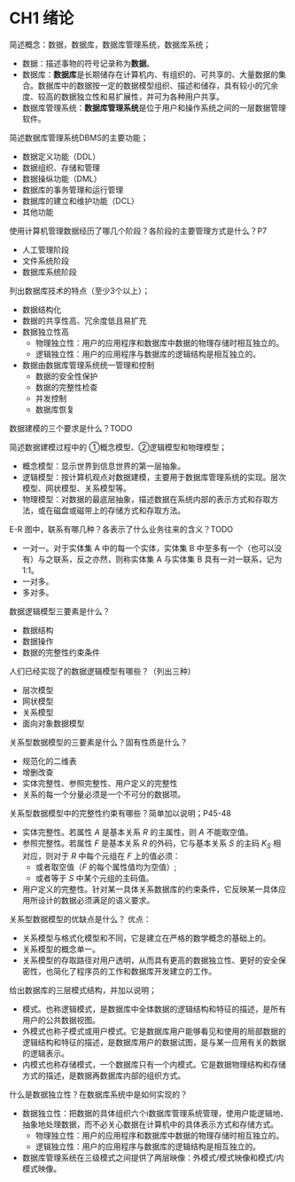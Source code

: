 # CH1 绪论

简述概念：数据，数据库，数据库管理系统，数据库系统；
- 数据：描述事物的符号记录称为**数据**。
- 数据库：**数据库**是长期储存在计算机内、有组织的、可共享的、大量数据的集合。数据库中的数据按一定的数据模型组织、描述和储存，具有较小的冗余度、较高的数据独立性和易扩展性，并可为各种用户共享。
- 数据库管理系统：**数据库管理系统**是位于用户和操作系统之间的一层数据管理软件。

简述数据库管理系统DBMS的主要功能；
- 数据定义功能（DDL）
- 数据组织、存储和管理
- 数据操纵功能（DML）
- 数据库的事务管理和运行管理
- 数据库的建立和维护功能（DCL）
- 其他功能

使用计算机管理数据经历了哪几个阶段？各阶段的主要管理方式是什么？P7
- 人工管理阶段
- 文件系统阶段
- 数据库系统阶段

列出数据库技术的特点（至少3个以上）；
- 数据结构化
- 数据的共享性高、冗余度低且易扩充
- 数据独立性高
	- 物理独立性：用户的应用程序和数据库中数据的物理存储时相互独立的。
	- 逻辑独立性：用户的应用程序与数据库的逻辑结构是相互独立的。
- 数据由数据库管理系统统一管理和控制
	- 数据的安全性保护
	- 数据的完整性检查
	- 并发控制
	- 数据库恢复

数据建模的三个要求是什么？TODO

简述数据建模过程中的 ①概念模型、②逻辑模型和物理模型；
- 概念模型：显示世界到信息世界的第一层抽象。
- 逻辑模型：按计算机观点对数据建模，主要用于数据库管理系统的实现。层次模型、网状模型、关系模型等。
- 物理模型：对数据的最底层抽象，描述数据在系统内部的表示方式和存取方法，或在磁盘或磁带上的存储方式和存取方法。

E-R 图中，联系有哪几种？各表示了什么业务往来的含义？TODO
- 一对一。对于实体集 A 中的每一个实体，实体集 B 中至多有一个（也可以没有）与之联系，反之亦然，则称实体集 A 与实体集 B 具有一对一联系，记为 1:1。
- 一对多。
- 多对多。

数据逻辑模型三要素是什么？
- 数据结构
- 数据操作
- 数据的完整性约束条件

人们已经实现了的数据逻辑模型有哪些？（列出三种）
- 层次模型
- 网状模型
- 关系模型
- 面向对象数据模型

关系型数据模型的三要素是什么？固有性质是什么？
- 规范化的二维表
- 增删改查
- 实体完整性、参照完整性、用户定义的完整性
- 关系的每一个分量必须是一个不可分的数据项。

关系型数据模型中的完整性约束有哪些？简单加以说明；P45-48
- 实体完整性。若属性 $A$ 是基本关系 $R$ 的主属性，则 $A$ 不能取空值。
- 参照完整性。若属性 $F$ 是基本关系 $R$ 的外码，它与基本关系 $S$ 的主码 $K_S$ 相对应，则对于 $R$ 中每个元组在 $F$ 上的值必须：
	- 或者取空值（$F$ 的每个属性值均为空值）;
	- 或者等于 $S$ 中某个元组的主码值。
- 用户定义的完整性。针对某一具体关系数据库的约束条件，它反映某一具体应用所设计的数据必须满足的语义要求。

关系型数据模型的优缺点是什么？
优点：
- 关系模型与格式化模型和不同，它是建立在严格的数学概念的基础上的。
- 关系模型的概念单一。
- 关系模型的存取路径对用户透明，从而具有更高的数据独立性、更好的安全保密性，也简化了程序员的工作和数据库开发建立的工作。

给出数据库的三层模式结构，并加以说明；
- 模式。也称逻辑模式，是数据库中全体数据的逻辑结构和特征的描述，是所有用户的公共数据视图。
- 外模式也称子模式或用户模式。它是数据库用户能够看见和使用的局部数据的逻辑结构和特征的描述，是数据库用户的数据试图，是与某一应用有关的数据的逻辑表示。
- 内模式也称存储模式，一个数据库只有一个内模式。它是数据物理结构和存储方式的描述，是数据再数据库内部的组织方式。

什么是数据独立性？在数据库系统中是如何实现的？
- 数据独立性：把数据的具体组织六个i数据库管理系统管理，使用户能逻辑地、抽象地处理数据，而不必关心数据在计算机中的具体表示方式和存储方式。
	- 物理独立性：用户的应用程序和数据库中数据的物理存储时相互独立的。
	- 逻辑独立性：用户的应用程序与数据库的逻辑结构是相互独立的。
- 数据库管理系统在三级模式之间提供了两层映像：外模式/模式映像和模式/内模式映像。
